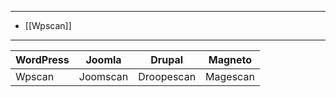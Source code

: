 
---
-  [[Wpscan]]
---

| WordPress | Joomla   | Drupal     | Magneto  |
| --------- | -------- | ---------- | -------- |
| Wpscan    | Joomscan | Droopescan | Magescan |
